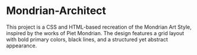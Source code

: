 # Mondrian-Architect
This project is a CSS and HTML-based recreation of the Mondrian Art Style, inspired by the works of Piet Mondrian. The design features a grid layout with bold primary colors, black lines, and a structured yet abstract appearance.
